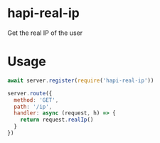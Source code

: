 # hapi-real-ip

Get the real IP of the user

# Usage

```js
await server.register(require('hapi-real-ip'))

server.route({
  method: 'GET',
  path: '/ip',
  handler: async (request, h) => {
    return request.realIp()
  }
})
```
